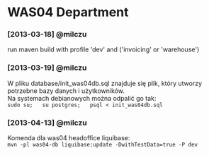 # WAS04 Department

### [2013-03-18] @milczu
run maven build with profile 'dev' and ('invoicing' or 'warehouse')



###  [2013-03-19] @milczu
W pliku database/init_was04db.sql znajduje się plik, który utworzy potrzebne bazy danych i użytkowników.   
Na systemach debianowych można odpalić go tak:  
`sudo su;  
su postgres;  
psql < init_was04db.sql`

### [2013-04-13] @milczu
Komenda dla was04 headoffice liquibase:  
`mvn -pl was04-db liquibase:update -DwithTestData=true -P dev`
